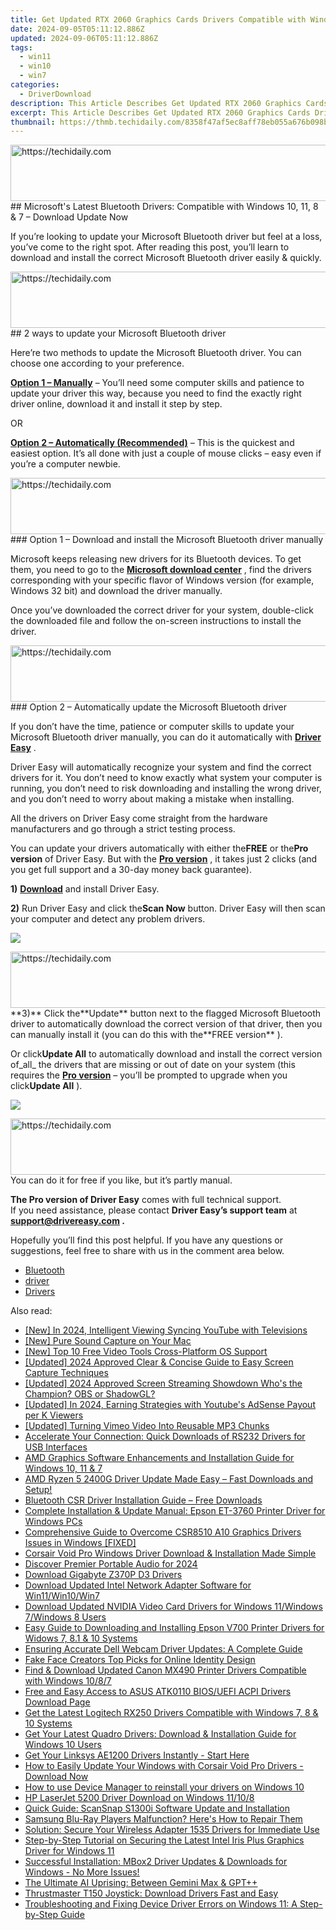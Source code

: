 ```yaml
---
title: Get Updated RTX 2060 Graphics Cards Drivers Compatible with Windows 11, 10, 8 & 7 Systems
date: 2024-09-05T05:11:12.886Z
updated: 2024-09-06T05:11:12.886Z
tags:
  - win11
  - win10
  - win7
categories:
  - DriverDownload
description: This Article Describes Get Updated RTX 2060 Graphics Cards Drivers Compatible with Windows 11, 10, 8 & 7 Systems
excerpt: This Article Describes Get Updated RTX 2060 Graphics Cards Drivers Compatible with Windows 11, 10, 8 & 7 Systems
thumbnail: https://thmb.techidaily.com/8358f47af5ec8aff78eb055a676b098baa58d37b0eb3993597fb253da585f204.jpg
---
```


<!-- affiliate ads begin -->
<a href="https://appsumo.8odi.net/c/5597632/2130891/7443" target="_top" id="2130891">
  <img src="//a.impactradius-go.com/display-ad/7443-2130891" border="0" alt="https://techidaily.com" width="728" height="90"/>
</a>
<img height="0" width="0" src="https://appsumo.8odi.net/i/5597632/2130891/7443" style="position:absolute;visibility:hidden;" border="0" />
<!-- affiliate ads end -->
## Microsoft's Latest Bluetooth Drivers: Compatible with Windows 10, 11, 8 & 7 – Download Update Now

If you’re looking to update your Microsoft Bluetooth driver but feel at a loss, you’ve come to the right spot. After reading this post, you’ll learn to download and install the correct Microsoft Bluetooth driver easily & quickly.

<!-- affiliate ads begin -->
<a href="https://aligracehair.sjv.io/c/5597632/1975841/19272" target="_top" id="1975841">
  <img src="//a.impactradius-go.com/display-ad/19272-1975841" border="0" alt="https://techidaily.com" width="728" height="90"/>
</a>
<img height="0" width="0" src="https://aligracehair.sjv.io/i/5597632/1975841/19272" style="position:absolute;visibility:hidden;" border="0" />
<!-- affiliate ads end -->
## 2 ways to update your Microsoft Bluetooth driver

 Here’re two methods to update the Microsoft Bluetooth driver. You can choose one according to your preference.

**[Option 1 – Manually](https://tools.techidaily.com/drivereasy/download/)**  – You’ll need some computer skills and patience to update your driver this way, because you need to find the exactly right driver online, download it and install it step by step.

OR

**[Option 2 – Automatically (Recommended)](https://www.drivereasy.com/knowledge/microsoft-bluetooth-driver-download-and-update/#option2)**  – This is the quickest and easiest option. It’s all done with just a couple of mouse clicks – easy even if you’re a computer newbie.

<!-- affiliate ads begin -->
<a href="https://electronicx.pxf.io/c/5597632/1166360/14483" target="_top" id="1166360">
  <img src="//a.impactradius-go.com/display-ad/14483-1166360" border="0" alt="https://techidaily.com" width="728" height="90"/>
</a>
<img height="0" width="0" src="https://electronicx.pxf.io/i/5597632/1166360/14483" style="position:absolute;visibility:hidden;" border="0" />
<!-- affiliate ads end -->
### Option 1 – Download and install the Microsoft Bluetooth driver manually

 Microsoft keeps releasing new drivers for its Bluetooth devices. To get them, you need to go to the **[Microsoft download center](https://www.microsoft.com/accessories/en-gb/downloads)**  , find the drivers corresponding with your specific flavor of Windows version (for example, Windows 32 bit) and download the driver manually.

 Once you’ve downloaded the correct driver for your system, double-click the downloaded file and follow the on-screen instructions to install the driver.

<!-- affiliate ads begin -->
<a href="https://appsumo.8odi.net/c/5597632/2100538/7443" target="_top" id="2100538">
  <img src="//a.impactradius-go.com/display-ad/7443-2100538" border="0" alt="https://techidaily.com" width="728" height="90"/>
</a>
<img height="0" width="0" src="https://appsumo.8odi.net/i/5597632/2100538/7443" style="position:absolute;visibility:hidden;" border="0" />
<!-- affiliate ads end -->
### Option 2 – Automatically update the Microsoft Bluetooth driver

 If you don’t have the time, patience or computer skills to update your Microsoft Bluetooth driver manually, you can do it automatically with **[Driver Easy](https://tools.techidaily.com/drivereasy/download/)**  .

 Driver Easy will automatically recognize your system and find the correct drivers for it. You don’t need to know exactly what system your computer is running, you don’t need to risk downloading and installing the wrong driver, and you don’t need to worry about making a mistake when installing.

 All the drivers on Driver Easy come straight from the hardware manufacturers and go through a strict testing process.

 You can update your drivers automatically with either the**FREE** or the**Pro version** of Driver Easy. But with the **[Pro version](https://tools.techidaily.com/drivereasy/download/)**  , it takes just 2 clicks (and you get full support and a 30-day money back guarantee).

**1)** **[Download](https://tools.techidaily.com/drivereasy/download/)**  and install Driver Easy.

**2)** Run Driver Easy and click the**Scan Now** button. Driver Easy will then scan your computer and detect any problem drivers.

![](https://images.drivereasy.com/wp-content/uploads/2020/08/de-1-3.jpg)

<!-- affiliate ads begin -->
<a href="https://appsumo.8odi.net/c/5597632/2105860/7443" target="_top" id="2105860">
  <img src="//a.impactradius-go.com/display-ad/7443-2105860" border="0" alt="https://techidaily.com" width="728" height="90"/>
</a>
<img height="0" width="0" src="https://appsumo.8odi.net/i/5597632/2105860/7443" style="position:absolute;visibility:hidden;" border="0" />
<!-- affiliate ads end -->
**3)** Click the**Update** button next to the flagged Microsoft Bluetooth driver to automatically download the correct version of that driver, then you can manually install it (you can do this with the**FREE version** ).

 Or click**Update All** to automatically download and install the correct version of_all_ the drivers that are missing or out of date on your system (this requires the **[Pro version](https://tools.techidaily.com/drivereasy/download/)**  – you’ll be prompted to upgrade when you click**Update All** ).

![](https://images.drivereasy.com/wp-content/uploads/2020/08/de-2-3.jpg)

<!-- affiliate ads begin -->
<a href="https://appsumo.8odi.net/c/5597632/2030395/7443" target="_top" id="2030395">
  <img src="//a.impactradius-go.com/display-ad/7443-2030395" border="0" alt="https://techidaily.com" width="728" height="90"/>
</a>
<img height="0" width="0" src="https://appsumo.8odi.net/i/5597632/2030395/7443" style="position:absolute;visibility:hidden;" border="0" />
<!-- affiliate ads end -->
 You can do it for free if you like, but it’s partly manual.

**The Pro version of Driver Easy** comes with full technical support.  
 If you need assistance, please contact **Driver Easy’s support team** at **[support@drivereasy.com](https://tools.techidaily.com/drivereasy/download/) .**

 Hopefully you’ll find this post helpful. If you have any questions or suggestions, feel free to share with us in the comment area below.

* [Bluetooth](https://tools.techidaily.com/drivereasy/download/)
* [driver](https://tools.techidaily.com/drivereasy/download/)
* [Drivers](https://tools.techidaily.com/drivereasy/download/)

<ins class="adsbygoogle"
     style="display:block"
     data-ad-format="autorelaxed"
     data-ad-client="ca-pub-7571918770474297"
     data-ad-slot="1223367746"></ins>



<ins class="adsbygoogle"
     style="display:block"
     data-ad-client="ca-pub-7571918770474297"
     data-ad-slot="8358498916"
     data-ad-format="auto"
     data-full-width-responsive="true"></ins>

<span class="atpl-alsoreadstyle">Also read:</span>
<div><ul>
<li><a href="https://youtube-webster.techidaily.com/n-2024-intelligent-viewing-syncing-youtube-with-televisions/"><u>[New] In 2024, Intelligent Viewing  Syncing YouTube with Televisions</u></a></li>
<li><a href="https://desktop-recording.techidaily.com/new-pure-sound-capture-on-your-mac/"><u>[New] Pure Sound Capture on Your Mac</u></a></li>
<li><a href="https://fox-glue.techidaily.com/new-top-10-free-video-tools-cross-platform-os-support/"><u>[New] Top 10 Free Video Tools  Cross-Platform OS Support</u></a></li>
<li><a href="https://screen-capture.techidaily.com/updated-2024-approved-clear-and-concise-guide-to-easy-screen-capture-techniques/"><u>[Updated] 2024 Approved  Clear & Concise Guide to Easy Screen Capture Techniques</u></a></li>
<li><a href="https://video-capture.techidaily.com/updated-2024-approved-screen-streaming-showdown-whos-the-champion-obs-or-shadowgl/"><u>[Updated] 2024 Approved  Screen Streaming Showdown  Who's the Champion? OBS or ShadowGL?</u></a></li>
<li><a href="https://facebook-video-share.techidaily.com/updated-in-2024-earning-strategies-with-youtubes-adsense-payout-per-k-viewers/"><u>[Updated] In 2024, Earning Strategies with Youtube's AdSense  Payout per K Viewers</u></a></li>
<li><a href="https://vimeo-videos.techidaily.com/updated-turning-vimeo-video-into-reusable-mp3-chunks/"><u>[Updated] Turning Vimeo Video Into Reusable MP3 Chunks</u></a></li>
<li><a href="https://driver-download.techidaily.com/accelerate-your-connection-quick-downloads-of-rs232-drivers-for-usb-interfaces/"><u>Accelerate Your Connection: Quick Downloads of RS232 Drivers for USB Interfaces</u></a></li>
<li><a href="https://driver-download.techidaily.com/amd-graphics-software-enhancements-and-installation-guide-for-windows-10-11-and-7/"><u>AMD Graphics Software Enhancements and Installation Guide for Windows 10, 11 & 7</u></a></li>
<li><a href="https://driver-download.techidaily.com/1722976240917-amd-ryzen-5-2400g-driver-update-made-easy-fast-downloads-and-setup/"><u>AMD Ryzen 5 2400G Driver Update Made Easy – Fast Downloads and Setup!</u></a></li>
<li><a href="https://driver-download.techidaily.com/bluetooth-csr-driver-installation-guide-free-downloads/"><u>Bluetooth CSR Driver Installation Guide – Free Downloads</u></a></li>
<li><a href="https://driver-download.techidaily.com/complete-installation-and-update-manual-epson-et-3760-printer-driver-for-windows-pcs/"><u>Complete Installation & Update Manual: Epson ET-3760 Printer Driver for Windows PCs</u></a></li>
<li><a href="https://driver-download.techidaily.com/comprehensive-guide-to-overcome-csr8510-a10-graphics-drivers-issues-in-windows-fixed/"><u>Comprehensive Guide to Overcome CSR8510 A10 Graphics Drivers Issues in Windows [FIXED]</u></a></li>
<li><a href="https://driver-download.techidaily.com/corsair-void-pro-windows-driver-download-and-installation-made-simple/"><u>Corsair Void Pro Windows Driver Download & Installation Made Simple</u></a></li>
<li><a href="https://fox-http.techidaily.com/discover-premier-portable-audio-for-2024/"><u>Discover Premier Portable Audio for 2024</u></a></li>
<li><a href="https://driver-download.techidaily.com/download-gigabyte-z370p-d3-drivers/"><u>Download Gigabyte Z370P D3 Drivers</u></a></li>
<li><a href="https://driver-download.techidaily.com/download-updated-intel-network-adapter-software-for-win11win10win7/"><u>Download Updated Intel Network Adapter Software for Win11/Win10/Win7</u></a></li>
<li><a href="https://driver-download.techidaily.com/download-updated-nvidia-video-card-drivers-for-windows-11windows-7windows-8-users/"><u>Download Updated NVIDIA Video Card Drivers for Windows 11/Windows 7/Windows 8 Users</u></a></li>
<li><a href="https://driver-download.techidaily.com/easy-guide-to-downloading-and-installing-epson-v700-printer-drivers-for-widows-7-81-and-10-systems/"><u>Easy Guide to Downloading and Installing Epson V700 Printer Drivers for Widows 7, 8.1 & 10 Systems</u></a></li>
<li><a href="https://driver-download.techidaily.com/ensuring-accurate-dell-webcam-driver-updates-a-complete-guide/"><u>Ensuring Accurate Dell Webcam Driver Updates: A Complete Guide</u></a></li>
<li><a href="https://ai-vdieo-software.techidaily.com/fake-face-creators-top-picks-for-online-identity-design/"><u>Fake Face Creators Top Picks for Online Identity Design</u></a></li>
<li><a href="https://driver-download.techidaily.com/find-and-download-updated-canon-mx490-printer-drivers-compatible-with-windows-1087/"><u>Find & Download Updated Canon MX490 Printer Drivers Compatible with Windows 10/8/7</u></a></li>
<li><a href="https://driver-download.techidaily.com/free-and-easy-access-to-asus-atk0110-biosuefi-acpi-drivers-download-page/"><u>Free and Easy Access to ASUS ATK0110 BIOS/UEFI ACPI Drivers Download Page</u></a></li>
<li><a href="https://driver-download.techidaily.com/get-the-latest-logitech-rx250-drivers-compatible-with-windows-7-8-and-10-systems/"><u>Get the Latest Logitech RX250 Drivers Compatible with Windows 7, 8 & 10 Systems</u></a></li>
<li><a href="https://driver-download.techidaily.com/get-your-latest-quadro-drivers-download-and-installation-guide-for-windows-10-users/"><u>Get Your Latest Quadro Drivers: Download & Installation Guide for Windows 10 Users</u></a></li>
<li><a href="https://driver-download.techidaily.com/get-your-linksys-ae1200-drivers-instantly-start-here/"><u>Get Your Linksys AE1200 Drivers Instantly - Start Here</u></a></li>
<li><a href="https://driver-download.techidaily.com/how-to-easily-update-your-windows-with-corsair-void-pro-drivers-download-now/"><u>How to Easily Update Your Windows with Corsair Void Pro Drivers - Download Now</u></a></li>
<li><a href="https://review-topics.techidaily.com/how-to-use-device-manager-to-reinstall-your-drivers-on-windows-10-by-drivereasy-guide/"><u>How to use Device Manager to reinstall your drivers on Windows 10</u></a></li>
<li><a href="https://driver-download.techidaily.com/hp-laserjet-5200-driver-download-on-windows-11108/"><u>HP LaserJet 5200 Driver Download on Windows 11/10/8</u></a></li>
<li><a href="https://driver-download.techidaily.com/quick-guide-scansnap-s1300i-software-update-and-installation/"><u>Quick Guide: ScanSnap S1300i Software Update and Installation</u></a></li>
<li><a href="https://driver-download.techidaily.com/1722959592818-samsung-blu-ray-players-malfunction-heres-how-to-repair-them/"><u>Samsung Blu-Ray Players Malfunction? Here's How to Repair Them</u></a></li>
<li><a href="https://driver-download.techidaily.com/solution-secure-your-wireless-adapter-1535-drivers-for-immediate-use/"><u>Solution: Secure Your Wireless Adapter 1535 Drivers for Immediate Use</u></a></li>
<li><a href="https://driver-download.techidaily.com/step-by-step-tutorial-on-securing-the-latest-intel-iris-plus-graphics-driver-for-windows-11/"><u>Step-by-Step Tutorial on Securing the Latest Intel Iris Plus Graphics Driver for Windows 11</u></a></li>
<li><a href="https://driver-download.techidaily.com/1722976090434-successful-installation-mbox2-driver-updates-and-downloads-for-windows-no-more-issues/"><u>Successful Installation: MBox2 Driver Updates & Downloads for Windows - No More Issues!</u></a></li>
<li><a href="https://tech-savvy.techidaily.com/the-ultimate-ai-uprising-between-gemini-max-and-gptplusplus/"><u>The Ultimate AI Uprising: Between Gemini Max & GPT++</u></a></li>
<li><a href="https://driver-download.techidaily.com/thrustmaster-t150-joystick-download-drivers-fast-and-easy/"><u>Thrustmaster T150 Joystick: Download Drivers Fast and Easy</u></a></li>
<li><a href="https://blue-screen-error.techidaily.com/troubleshooting-and-fixing-device-driver-errors-on-windows-11-a-step-by-step-guide/"><u>Troubleshooting and Fixing Device Driver Errors on Windows 11: A Step-by-Step Guide</u></a></li>
</ul></div>
